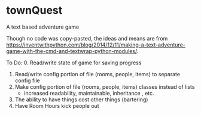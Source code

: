 # townQuest
A text based adventure game

Though no code was copy-pasted, the ideas and means are from https://inventwithpython.com/blog/2014/12/11/making-a-text-adventure-game-with-the-cmd-and-textwrap-python-modules/.

To Do:
0. Read/write state of game for saving progress
1. Read/write config portion of file (rooms, people, items) to separate config file
3. Make config portion of file (rooms, people, items) classes instead of lists
   - increased readability, maintainable, inheritance , etc.
4. The ability to have things cost other things (bartering)
5. Have Room Hours kick people out
